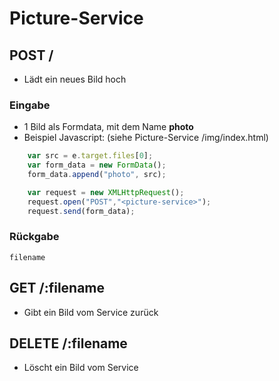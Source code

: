 # Picture-Service

## POST /
- Lädt ein neues Bild hoch

### Eingabe
- 1 Bild als Formdata, mit dem Name **photo**
- Beispiel Javascript: (siehe Picture-Service /img/index.html)
```javascript
    var src = e.target.files[0];
    var form_data = new FormData();
    form_data.append("photo", src);

    var request = new XMLHttpRequest();
    request.open("POST","<picture-service>");
    request.send(form_data);
```
### Rückgabe
```
filename
```

## GET /:filename
- Gibt ein Bild vom Service zurück


## DELETE /:filename
- Löscht ein Bild vom Service